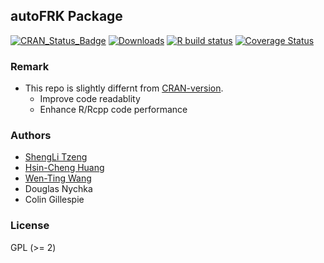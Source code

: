 ## autoFRK Package
  [![CRAN_Status_Badge](http://www.r-pkg.org/badges/version/autoFRK)](https://CRAN.R-project.org/package=autoFRK)
  [![Downloads](http://cranlogs.r-pkg.org/badges/grand-total/autoFRK)](https://CRAN.R-project.org/package=autoFRK)
  [![R build status](https://github.com/egpivo/autoFRK/workflows/R-CMD-check/badge.svg)](https://github.com/egpivo/autoFRK/actions)
  [![Coverage Status](https://img.shields.io/codecov/c/github/egpivo/autoFRK/master.svg)](https://codecov.io/github/egpivo/autoFRK?branch=master)
### Remark
- This repo is slightly differnt from [CRAN-version](https://cran.rstudio.com/web/packages/autoFRK/index.html).
  - Improve code readablity
  - Enhance R/Rcpp code performance 

### Authors
- [ShengLi Tzeng](https://math.nsysu.edu.tw/p/405-1183-189657,c959.php?Lang=en)
- [Hsin-Cheng Huang](http://www.stat.sinica.edu.tw/hchuang/ "Hsin-Cheng Huang")
- [Wen-Ting Wang](https://www.linkedin.com/in/wen-ting-wang-6083a17b "Wen-Ting Wang")
- Douglas Nychka
- Colin Gillespie

### License
  GPL (>= 2)
